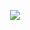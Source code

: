 <p align="center">
    <a href="https://instagram.com/muhavann">
      <img src="https://rebrand.ly/profilegiff">
    </a>
</p>
